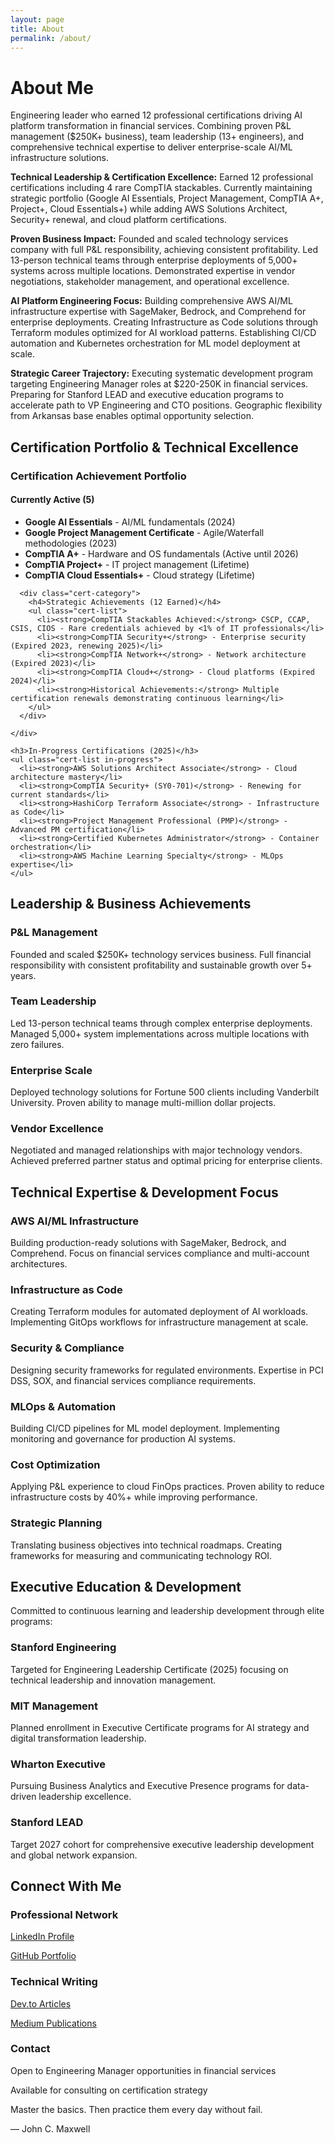 ```yaml
---
layout: page
title: About
permalink: /about/
---
```


# About Me

<div class="content-section with-divider">
  <p>Engineering leader who earned 12 professional certifications driving AI platform transformation in financial services. Combining proven P&L management ($250K+ business), team leadership (13+ engineers), and comprehensive technical expertise to deliver enterprise-scale AI/ML infrastructure solutions.</p>
  
  <p><strong>Technical Leadership & Certification Excellence:</strong> Earned 12 professional certifications including 4 rare CompTIA stackables. Currently maintaining strategic portfolio (Google AI Essentials, Project Management, CompTIA A+, Project+, Cloud Essentials+) while adding AWS Solutions Architect, Security+ renewal, and cloud platform certifications.</p>
  
  <p><strong>Proven Business Impact:</strong> Founded and scaled technology services company with full P&L responsibility, achieving consistent profitability. Led 13-person technical teams through enterprise deployments of 5,000+ systems across multiple locations. Demonstrated expertise in vendor negotiations, stakeholder management, and operational excellence.</p>
  
  <p><strong>AI Platform Engineering Focus:</strong> Building comprehensive AWS AI/ML infrastructure expertise with SageMaker, Bedrock, and Comprehend for enterprise deployments. Creating Infrastructure as Code solutions through Terraform modules optimized for AI workload patterns. Establishing CI/CD automation and Kubernetes orchestration for ML model deployment at scale.</p>
  
  <p><strong>Strategic Career Trajectory:</strong> Executing systematic development program targeting Engineering Manager roles at $220-250K in financial services. Preparing for Stanford LEAD and executive education programs to accelerate path to VP Engineering and CTO positions. Geographic flexibility from Arkansas base enables optimal opportunity selection.</p>
</div>

<div class="content-section with-divider">
  <h2>Certification Portfolio & Technical Excellence</h2>
  
  <div class="certifications-section">
    <h3>Certification Achievement Portfolio</h3>
    <div class="cert-categories">
      <div class="cert-category">
        <h4>Currently Active (5)</h4>
        <ul class="cert-list">
          <li><strong>Google AI Essentials</strong> - AI/ML fundamentals (2024)</li>
          <li><strong>Google Project Management Certificate</strong> - Agile/Waterfall methodologies (2023)</li>
          <li><strong>CompTIA A+</strong> - Hardware and OS fundamentals (Active until 2026)</li>
          <li><strong>CompTIA Project+</strong> - IT project management (Lifetime)</li>
          <li><strong>CompTIA Cloud Essentials+</strong> - Cloud strategy (Lifetime)</li>
        </ul>
      </div>
      
      <div class="cert-category">
        <h4>Strategic Achievements (12 Earned)</h4>
        <ul class="cert-list">
          <li><strong>CompTIA Stackables Achieved:</strong> CSCP, CCAP, CSIS, CIOS - Rare credentials achieved by <1% of IT professionals</li>
          <li><strong>CompTIA Security+</strong> - Enterprise security (Expired 2023, renewing 2025)</li>
          <li><strong>CompTIA Network+</strong> - Network architecture (Expired 2023)</li>
          <li><strong>CompTIA Cloud+</strong> - Cloud platforms (Expired 2024)</li>
          <li><strong>Historical Achievements:</strong> Multiple certification renewals demonstrating continuous learning</li>
        </ul>
      </div>
      
    </div>
    
    <h3>In-Progress Certifications (2025)</h3>
    <ul class="cert-list in-progress">
      <li><strong>AWS Solutions Architect Associate</strong> - Cloud architecture mastery</li>
      <li><strong>CompTIA Security+ (SY0-701)</strong> - Renewing for current standards</li>
      <li><strong>HashiCorp Terraform Associate</strong> - Infrastructure as Code</li>
      <li><strong>Project Management Professional (PMP)</strong> - Advanced PM certification</li>
      <li><strong>Certified Kubernetes Administrator</strong> - Container orchestration</li>
      <li><strong>AWS Machine Learning Specialty</strong> - MLOps expertise</li>
    </ul>
  </div>
</div>

<div class="content-section with-divider">
  <h2>Leadership & Business Achievements</h2>
  <div class="expertise-grid">
    <div class="expertise-item">
      <h3>P&L Management</h3>
      <p>Founded and scaled $250K+ technology services business. Full financial responsibility with consistent profitability and sustainable growth over 5+ years.</p>
    </div>
    <div class="expertise-item">
      <h3>Team Leadership</h3>
      <p>Led 13-person technical teams through complex enterprise deployments. Managed 5,000+ system implementations across multiple locations with zero failures.</p>
    </div>
    <div class="expertise-item">
      <h3>Enterprise Scale</h3>
      <p>Deployed technology solutions for Fortune 500 clients including Vanderbilt University. Proven ability to manage multi-million dollar projects.</p>
    </div>
    <div class="expertise-item">
      <h3>Vendor Excellence</h3>
      <p>Negotiated and managed relationships with major technology vendors. Achieved preferred partner status and optimal pricing for enterprise clients.</p>
    </div>
  </div>
</div>

<div class="content-section with-divider">
  <h2>Technical Expertise & Development Focus</h2>
  <div class="expertise-grid">
    <div class="expertise-item">
      <h3>AWS AI/ML Infrastructure</h3>
      <p>Building production-ready solutions with SageMaker, Bedrock, and Comprehend. Focus on financial services compliance and multi-account architectures.</p>
    </div>
    <div class="expertise-item">
      <h3>Infrastructure as Code</h3>
      <p>Creating Terraform modules for automated deployment of AI workloads. Implementing GitOps workflows for infrastructure management at scale.</p>
    </div>
    <div class="expertise-item">
      <h3>Security & Compliance</h3>
      <p>Designing security frameworks for regulated environments. Expertise in PCI DSS, SOX, and financial services compliance requirements.</p>
    </div>
    <div class="expertise-item">
      <h3>MLOps & Automation</h3>
      <p>Building CI/CD pipelines for ML model deployment. Implementing monitoring and governance for production AI systems.</p>
    </div>
    <div class="expertise-item">
      <h3>Cost Optimization</h3>
      <p>Applying P&L experience to cloud FinOps practices. Proven ability to reduce infrastructure costs by 40%+ while improving performance.</p>
    </div>
    <div class="expertise-item">
      <h3>Strategic Planning</h3>
      <p>Translating business objectives into technical roadmaps. Creating frameworks for measuring and communicating technology ROI.</p>
    </div>
  </div>
</div>

<div class="content-section with-divider">
  <h2>Executive Education & Development</h2>
  <p>Committed to continuous learning and leadership development through elite programs:</p>
  <div class="expertise-grid">
    <div class="expertise-item">
      <h3>Stanford Engineering</h3>
      <p>Targeted for Engineering Leadership Certificate (2025) focusing on technical leadership and innovation management.</p>
    </div>
    <div class="expertise-item">
      <h3>MIT Management</h3>
      <p>Planned enrollment in Executive Certificate programs for AI strategy and digital transformation leadership.</p>
    </div>
    <div class="expertise-item">
      <h3>Wharton Executive</h3>
      <p>Pursuing Business Analytics and Executive Presence programs for data-driven leadership excellence.</p>
    </div>
    <div class="expertise-item">
      <h3>Stanford LEAD</h3>
      <p>Target 2027 cohort for comprehensive executive leadership development and global network expansion.</p>
    </div>
  </div>
</div>

<div class="content-section">
  <h2>Connect With Me</h2>
  <div class="expertise-grid">
    <div class="expertise-item">
      <h3>Professional Network</h3>
      <p><a href="https://linkedin.com/in/joshuamichaelhall">LinkedIn Profile</a></p>
      <p><a href="https://github.com/JoshuaMichaelHall">GitHub Portfolio</a></p>
    </div>
    <div class="expertise-item">
      <h3>Technical Writing</h3>
      <p><a href="https://dev.to/joshuamichaelhall">Dev.to Articles</a></p>
      <p><a href="https://medium.com/@joshuamichaelhall">Medium Publications</a></p>
    </div>
    <div class="expertise-item">
      <h3>Contact</h3>
      <p>Open to Engineering Manager opportunities in financial services</p>
      <p>Available for consulting on certification strategy</p>
    </div>
  </div>
  
  <div class="quote">
    <p>Master the basics. Then practice them every day without fail.</p>
    <div class="quote-author">— John C. Maxwell</div>
  </div>
</div>